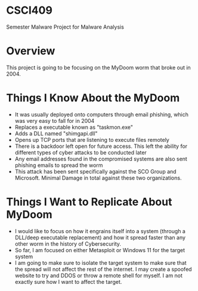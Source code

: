 # CSCI409
Semester Malware Project for Malware Analysis

# Overview
This project is going to be focusing on the MyDoom worm that broke out in 2004.

# Things I Know About the MyDoom
- It was usually deployed onto computers through email phishing, which was very easy to fall for in 2004
- Replaces a executable known as "taskmon.exe"
- Adds a DLL named "shimgapi.dll"
- Opens up TCP ports that are listening to execute files remotely
- There is a backdoor left open for future access. This left the ability for different types of cyber attacks to be conducted later
- Any email addresses found in the compromised systems are also sent phishing emails to spread the worm
- This attack has been sent specifically against the SCO Group and Microsoft. Minimal Damage in total against these two organizations.

# Things I Want to Replicate About MyDoom
- I would like to focus on how it engrains itself into a system (through a DLL/deep executable replacement) and how it spread faster than any other worm in the history of Cybersecurity.
- So far, I am focused on either Metasploit or Windows 11 for the target system
- I am going to make sure to isolate the target system to make sure that the spread will not affect the rest of the internet. I may create a spoofed website to try and DDOS or throw a remote shell for myself. I am not exactly sure how I want to affect the target.
  
